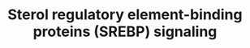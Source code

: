---
annotations:
- id: PW:0000454
  parent: classic metabolic pathway
  type: Pathway Ontology
  value: cholesterol biosynthetic pathway
- id: CL:0000182
  parent: native cell
  type: Cell Type Ontology
  value: hepatocyte
- id: PW:0000753
  parent: regulatory pathway
  type: Pathway Ontology
  value: sterol regulatory element-binding protein signaling pathway
- id: PW:0000753
  parent: regulatory pathway
  type: Pathway Ontology
  value: sterol regulatory element-binding protein signaling pathway
- id: DOID:2487
  type: Disease Ontology
  value: obsolete hypercholesterolemia
- id: PW:0000029
  parent: classic metabolic pathway
  type: Pathway Ontology
  value: fatty acid biosynthetic pathway
authors:
- Sabinedaemen
- MaintBot
- Evelo
- Dmb
- Mkutmon
- Ddigles
- Zari
- MirellaKalafati
- Egonw
- Khanspers
- Fehrhart
- Eweitz
citedin:
- link: PMC3639327
description: 'Sterol regulatory element-binding proteins (SREBPs) are membrane-bound
  proteins that act as transcription factors. They regulate lipid, especially cholesterol,
  biosynthesis and uptake at a transcriptional level to maintain cellular lipid homeostasis.
  In addition, SREBP appears to be involved in a variety of other cellular processes.
  This pathway of SREBP focusses on the regulation of lipid metabolism by SREBP. The
  data on which this pathway is based, is derived from a variety of in vitro and in
  vivo studies using different species, including mouse, rat, hamster and human.  This
  pathway served as the basis for a review about SREBP that was published in Genes
  and Nutrition: [http://www.ncbi.nlm.nih.gov/pubmed/23516131 PubMed].  Proteins on
  this pathway have targeted assays available via the [https://assays.cancer.gov/available_assays?wp_id=WP1982
  CPTAC Assay Portal].'
last-edited: 2021-05-07
ndex: 7939b4a6-8b63-11eb-9e72-0ac135e8bacf
organisms:
- Homo sapiens
redirect_from:
- /index.php/Pathway:WP1982
- /instance/WP1982
- /instance/WP1982_rr116442
revision: r116442
schema-jsonld:
- '@context': https://schema.org/
  '@id': https://wikipathways.github.io/pathways/WP1982.html
  '@type': Dataset
  creator:
    '@type': Organization
    name: WikiPathways
  description: 'Sterol regulatory element-binding proteins (SREBPs) are membrane-bound
    proteins that act as transcription factors. They regulate lipid, especially cholesterol,
    biosynthesis and uptake at a transcriptional level to maintain cellular lipid
    homeostasis. In addition, SREBP appears to be involved in a variety of other cellular
    processes. This pathway of SREBP focusses on the regulation of lipid metabolism
    by SREBP. The data on which this pathway is based, is derived from a variety of
    in vitro and in vivo studies using different species, including mouse, rat, hamster
    and human.  This pathway served as the basis for a review about SREBP that was
    published in Genes and Nutrition: [http://www.ncbi.nlm.nih.gov/pubmed/23516131
    PubMed].  Proteins on this pathway have targeted assays available via the [https://assays.cancer.gov/available_assays?wp_id=WP1982
    CPTAC Assay Portal].'
  keywords:
  - ACACA
  - ACLY
  - ACS
  - AKT
  - ARC105
  - ATF6
  - CAMP
  - CDK8
  - CREB
  - CYP51A1
  - Cholesterol
  - DBI
  - FASN
  - FDFT
  - FDPS
  - FGF21
  - GPA
  - GSK3
  - Glucose
  - Glutamine
  - HMGCR
  - HMGCS
  - IDI
  - INSIG1
  - INSIG2
  - Insulin
  - LDLR
  - LPIN1
  - LPL
  - LSS
  - LXR
  - MDH
  - MVD
  - NFY
  - Oxysterols
  - PGC-1beta
  - PI3K
  - PKA
  - PPARG
  - PRKAA1
  - PRKAA2
  - PRKAB1
  - PRKAB2
  - PRKAG1
  - 'PRKAG2 '
  - PRKAG3
  - PUFAs
  - RBP4
  - S1P
  - S2P
  - SAR1A
  - SAR1B
  - SCAP
  - SCARB1
  - SCD
  - SEC13
  - SEC23A
  - SEC23B
  - SEC24A
  - SEC24B
  - SEC24C
  - SEC24D
  - SEC31A
  - SEC31B
  - SIRT1
  - SP1
  - SQLE
  - SREBF2
  - SREBP1a,-c
  - SREBP2
  - TRC8
  - UFAs
  - YY1
  - gp78
  - importin beta
  - mTORC1
  - nSREBP
  - nSREBP1a,-c
  - nSREBP2
  license: CC0
  name: Sterol regulatory element-binding proteins (SREBP) signaling
seo: CreativeWork
title: Sterol regulatory element-binding proteins (SREBP) signaling
wpid: WP1982
---